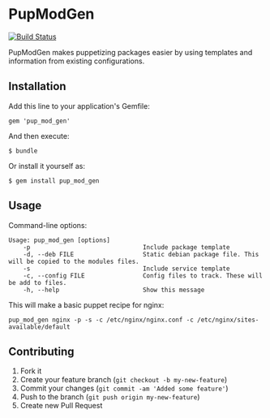 # PupModGen

[![Build Status](https://secure.travis-ci.org/jbussdieker/pup_mod_gen.png)](http://travis-ci.org/jbussdieker/pup_mod_gen)

PupModGen makes puppetizing packages easier by using templates and information from existing configurations.

## Installation

Add this line to your application's Gemfile:

    gem 'pup_mod_gen'

And then execute:

    $ bundle

Or install it yourself as:

    $ gem install pup_mod_gen

## Usage

Command-line options:

`````
Usage: pup_mod_gen [options]
    -p                               Include package template
    -d, --deb FILE                   Static debian package file. This will be copied to the modules files.
    -s                               Include service template
    -c, --config FILE                Config files to track. These will be add to files.
    -h, --help                       Show this message
`````

This will make a basic puppet recipe for nginx:

    pup_mod_gen nginx -p -s -c /etc/nginx/nginx.conf -c /etc/nginx/sites-available/default

## Contributing

1. Fork it
2. Create your feature branch (`git checkout -b my-new-feature`)
3. Commit your changes (`git commit -am 'Added some feature'`)
4. Push to the branch (`git push origin my-new-feature`)
5. Create new Pull Request

